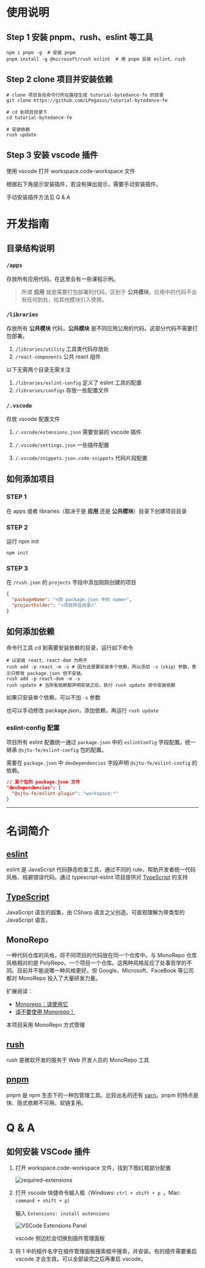 # 使用说明

## Step 1 安装 pnpm、rush、eslint 等工具

```shell
npm i pnpm -g  # 安装 pnpm
pnpm install -g @microsoft/rush eslint  # 用 pnpm 安装 eslint、rush
```

## Step 2 clone 项目并安装依赖

```shell
# clone 项目会在命令行所在路径生成 tutorial-bytedance-fe 的目录
git clone https://github.com/LPegasus/tutorial-bytedance-fe

# cd 到项目目录下
cd tutorial-bytedance-fe

# 安装依赖
rush update
```

## Step 3 安装 vscode 插件

使用 vscode 打开 workspace.code-workspace 文件

根据右下角提示安装插件，若没有弹出提示，需要手动安装插件。

手动安装插件方法见 Q & A

# 开发指南

## 目录结构说明

### `/apps`

存放所有应用代码。在这里会有一些课程示例。

> 所谓 **应用** 就是需要打包部署的代码，区别于 **公共模块**，应用中的代码不会有任何到处，给其他模块引入使用。

### `/libraries`

存放所有 **公共模块** 代码，**公共模块** 是不同应用公用的代码。这部分代码不需要打包部署。

1. `/libraries/utility` 工具类代码存放处
2. `/react-components` 公共 react 组件

以下无需两个目录无需关注

1. `/libraries/eslint-config` 定义了 eslint 工具的配置
2. `/libraries/configs` 存放一些配置文件

### `/.vscode`

存放 vscode 配置文件

1. `/.vscode/extensions.json`
   需要安装的 vscode 插件

2. `/.vscode/settings.json`
   一些插件配置
3. `/.vscode/snippets.json.code-snippets`
   代码片段配置

## 如何添加项目

### STEP 1

在 apps 或者 libraries（取决于是 **应用** 还是 **公共模块**）目录下创建项目目录

### STEP 2

运行 npm init

```shell
npm init
```

### STEP 3

在 `/rush.json` 的 `projects` 字段中添加刚刚创建的项目

```json
{
  "packageName": "<同 package.json 中的 name>",
  "projectFolder": "<项目所在目录>"
}
```

## 如何添加依赖

命令行工具 cd 到需要安装依赖的目录，运行如下命令

```shell
# 以安装 react、react-dom 为例子
rush add -p react -m -s # 因为这里要安装多个依赖，所以添加 -s（skip）参数，表示只修改 package.json 但不安装。
rush add -p react-dom -m -s
rush update # 当所有依赖都声明安装之后，执行 rush update 命令安装依赖
```

如果只安装单个依赖，可以不加 `-s` 参数

也可以手动修改 package.json，添加依赖，再运行 `rush update`

### eslint-config 配置

项目所有 eslint 配置统一通过 `package.json` 中的 `eslintConfig` 字段配置。统一继承 `@sjtu-fe/eslint-config` 包的配置。

需要在 `package.json` 中 `devDependencies` 字段声明 `@sjtu-fe/eslint-config` 的依赖。

```json
// 某个包的 package.json 文件
"devDependencies": {
  "@sjtu-fe/eslint-plugin": "workspace:*"
}
```

---

# 名词简介

## [eslint](https://eslint.org/)

eslint 是 JavaScript 代码静态检查工具，通过不同的 rule，帮助开发者统一代码风格、规避错误代码。通过 typescript-eslint 项目提供对 [TypeScript](https://www.typescriptlang.org/) 的支持

## [TypeScript](https://www.typescriptlang.org/)

JavaScript 语言的超集，由 CSharp 语言之父创造。可直观理解为带类型的 JavaScript 语言。

## MonoRepo

一种代码仓库的风格，将不同项目的代码放在同一个仓库中。与 MonoRepo 仓库风格相对的是 PolyRepo，一个项目一个仓库。这两种风格反应了处事哲学的不同。目前并不能说哪一种风格更好。但 Google、Microsoft、FaceBook 等公司都对 MonoRepo 投入了大量研发力量。

扩展阅读：

- [Monorepo：请使用它](https://medium.com/@adamhjk/monorepo-please-do-3657e08a4b70)
- [请不要使用 Monorepo！](https://medium.com/@mattklein123/monorepos-please-dont-e9a279be011b)

本项目采用 MonoRepo 方式管理

## [rush](https://rushjs.io/)

rush 是微软开发的服务于 Web 开发人员的 MonoRepo 工具

## [pnpm](https://pnpm.js.org/)

pnpm 是 npm 生态下的一种包管理工具。比较出名的还有 [yarn](https://yarnpkg.com/)。pnpm 的特点是快、隐式依赖不可用、软链复用。

# Q & A

## 如何安装 VSCode 插件

1. 打开 workspace.code-workspace 文件，找到下图红框部分配置

   ![required-extensions](./docs/required-extensions.png)

2. 打开 vscode 快捷命令输入框（Windows: `ctrl + shift + p `，Mac: `command + shift + p`）

   输入 `Extensions: install extensions`

   ![VSCode Extensions Panel](./docs/vscode-extensions-panel.png)
   
   vscode 侧边栏会切换到插件管理面板

3. 将 1 中的插件名字在插件管理面板搜索框中搜索，并安装。有的插件需要重启 vscode 才会生效。可以全部装完之后再重启 vscode。